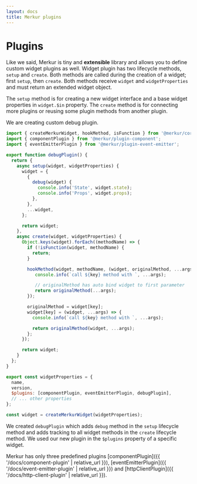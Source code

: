 ```yaml
---
layout: docs
title: Merkur plugins
---
```


# Plugins

Like we said, Merkur is tiny and **extensible** library and allows you to define custom widget plugins as well. Widget plugin has two lifecycle methods, `setup` and `create`. Both methods are called during the creation of a widget; first `setup`, then `create`. Both methods receive `widget` and `widgetProperties` and must return an extended widget object.

The `setup` method is for creating a new widget interface and a base widget properties in `widget.$in` property. The `create` method is for connecting more plugins or reusing some plugin methods from another plugin.

We are creating custom debug plugin.

```javascript
import { createMerkurWidget, hookMethod, isFunction } from '@merkur/core';
import { componentPlugin } from '@merkur/plugin-component';
import { eventEmitterPlugin } from '@merkur/plugin-event-emitter';

export function debugPlugin() {
  return {
    async setup(widget, widgetProperties) {
      widget = {
        {
          debug(widget) {
            console.info('State', widget.state);
            console.info('Props', widget.props);
          },
        },
        ...widget,
      };

      return widget;
    },
    async create(widget, widgetProperties) {
      Object.keys(widget).forEach((methodName) => {
        if (!isFunction(widget, methodName) {
          return;
        }

        hookMethod(widget, methodName, (widget, originalMethod, ...args) => {
           console.info(`call ${key} method with `, ...args);

           // originalMethod has auto bind widget to first parameter
           return originalMethod(...args);
        });

        originalMethod = widget[key];
        widget[key] = (widget, ...args) => {
          console.info(`call ${key} method with `, ...args);

          return originalMethod(widget, ...args);
        };
      });

      return widget;
    }
  };
}

export const widgetProperties = {
  name,
  version,
  $plugins: [componentPlugin, eventEmitterPlugin, debugPlugin],
  // ... other properties
};

const widget = createMerkurWidget(widgetProperties);
```

We created `debugPlugin` which adds `debug` method in the `setup` lifecycle method and adds tracking to all widget methods in the `create` lifecycle method. We used our new plugin in the `$plugins` property of a specific widget.

Merkur has only three predefined plugins [componentPlugin]({{ '/docs/component-plugin' | relative_url }}),  [eventEmitterPlugin]({{ '/docs/event-emitter-plugin' | relative_url }}) and [httpClientPlugin]({{ '/docs/http-client-plugin' | relative_url }}).
